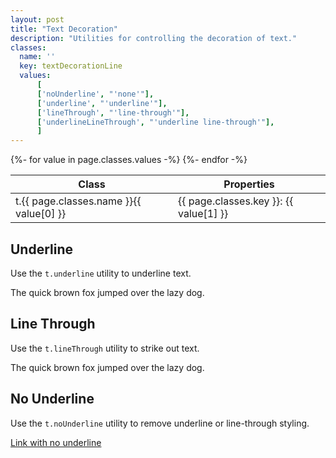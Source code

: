 ```yaml
---
layout: post
title: "Text Decoration"
description: "Utilities for controlling the decoration of text."
classes:
  name: ''
  key: textDecorationLine
  values: 
      [
      ['noUnderline', "'none'"],
      ['underline', "'underline'"],
      ['lineThrough', "'line-through'"],
      ['underlineLineThrough', "'underline line-through'"],
      ]
---
```


<div class="mt-0 border-t border-b border-gray-300 overflow-hidden relative">
<div class="lg:max-h-sm overflow-y-auto scrollbar-w-2 scrollbar-track-gray-lighter scrollbar-thumb-rounded scrollbar-thumb-gray scrolling-touch">
<table class="w-full text-left table-collapse mb-0">
    <thead>
    <tr>
    <th class="text-sm font-semibold text-gray-700 p-2 bg-gray-100">Class</th>
    <th class="text-sm font-semibold text-gray-700 p-2 bg-gray-100">Properties</th>
    </tr>
    </thead>
    <tbody class="align-baseline">
    {%- for value in page.classes.values -%}
        <tr>
        <td class="p-2 border-t border-gray-300 font-mono text-xs text-purple-700 whitespace-no-wrap"><span class="rnt-object">t</span>.{{ page.classes.name }}{{ value[0] }}</td>
        <td class="p-2 border-t border-gray-300 font-mono text-xs text-blue-700 whitespace-pre">{{ page.classes.key }}: {{ value[1] }}</td>
        </tr>
    {%- endfor -%}
    </tbody>
</table>
</div>
</div>

## Underline

Use the <code class="language-plaintext"><span class="rnt-object">t</span>.underline</code> utility to underline text.

<p class="underline text-lg text-gray-800">The quick brown fox jumped over the lazy dog.</p>

## Line Through

Use the <code class="language-plaintext"><span class="rnt-object">t</span>.lineThrough</code> utility to strike out text.

<p class="line-through text-lg text-gray-800">The quick brown fox jumped over the lazy dog.</p>

## No Underline

Use the <code class="language-plaintext"><span class="rnt-object">t</span>.noUnderline</code> utility to remove underline or line-through styling.

<div class="text-center">
  <a href="#" class="no-underline text-blue-500 text-lg">Link with no underline</a>
</div>

